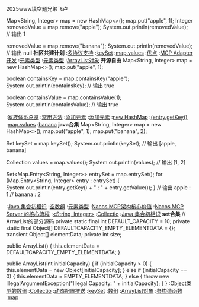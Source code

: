 2025www填空题兄弟飞卢


Map<String, Integer> map = new HashMap<>();
map.put("apple", 1);
Integer removedValue = map.remove("apple");
System.out.println(removedValue);  // 输出 1

removedValue = map.remove("banana");
System.out.println(removedValue);  // 输出 null
<strong>社区共建计划</strong>
:[多协议支持](https://rentry.org/8axyaq9k)
:[keySet](https://rentry.org/2fk74fi7)
:[map.values](https://github.com/nzmhse/dou)
:[优点](https://rentry.org/phqym636)
:[MCP Adapter开发](https://github.com/wcldy/dui)
:[元素类型](https://rentry.org/ci9ub4i9)
:[元素类型](https://pastebin.com/ji5jvgFw)
:[ArrayList对象](https://rentry.org/rt3cyxua)
<strong>开源自由</strong>
Map<String, Integer> map = new HashMap<>();
map.put("apple", 1);

boolean containsKey = map.containsKey("apple");
System.out.println(containsKey);  // 输出 true

boolean containsValue = map.containsValue(1);
System.out.println(containsValue);  // 输出 true

:[家族体系总览](https://pastebin.com/wULgUdVM)
:[常用方法](https://rentry.org/prpgxxbe)
:[添加元素](https://github.com/ggysda/sks)
:[添加元素](https://pastebin.com/tdArvnbd)
:[new HashMap](https://pastebin.com/prrh57qv)
:[(entry.getKey()](https://pastebin.com/PjiVdYPS)
:[map.values](https://pastebin.com/ryCH2Pgb)
:[banana](https://github.com/nqtzhd/nqtzhd/issues/1)
<strong>java合集</strong>
Map<String, Integer> map = new HashMap<>();
map.put("apple", 1);
map.put("banana", 2);

Set<String> keySet = map.keySet();
System.out.println(keySet);  // 输出 [apple, banana]

Collection<Integer> values = map.values();
System.out.println(values);  // 输出 [1, 2]

Set<Map.Entry<String, Integer>> entrySet = map.entrySet();
for (Map.Entry<String, Integer> entry : entrySet) {
    System.out.println(entry.getKey() + " : " + entry.getValue());
}
// 输出 apple : 1
//      banana : 2

:[Java 集合初相识](https://pastebin.com/CPKaSRW9)
:[空数组](https://rentry.org/ffriqnoc)
:[元素类型](https://rentry.org/ti8bvkcw)
:[Nacos MCP架构核心价值](https://github.com/nmszgb/ywjd)
:[Nacos MCP Server 的核心流程](https://pastebin.com/TFjh2c2q)
:[<String, Integer>](https://rentry.org/5n49k848)
:[Collectio](https://pastebin.com/GvT1Q3Rx)
:[Java 集合初相识](https://pastebin.com/JByynwa9)
<strong>set合集</strong>
// ArrayList的部分源码
private static final int DEFAULT_CAPACITY = 10;
private static final Object[] DEFAULTCAPACITY_EMPTY_ELEMENTDATA = {};
transient Object[] elementData;
private int size;

public ArrayList() {
    this.elementData = DEFAULTCAPACITY_EMPTY_ELEMENTDATA;
}

public ArrayList(int initialCapacity) {
    if (initialCapacity > 0) {
        this.elementData = new Object[initialCapacity];
    } else if (initialCapacity == 0) {
        this.elementData = EMPTY_ELEMENTDATA;
    } else {
        throw new IllegalArgumentException("Illegal Capacity: " + initialCapacity);
    }
}
:[Object类型的数组](https://rentry.org/rt8wgy9h)
:[Collectio](https://github.com/gcbwkdg)
:[动态配置推送](https://pastebin.com/YJuHk7X9)
:[keySet](https://rentry.org/gm6gyyhm)
:[数组](https://rentry.org/ypdpgr88)
:[ArrayList对象](https://rentry.org/ozmuh9vk)
:[参构造函数](https://pastebin.com/W5cR38TW)
:[map](https://rentry.org/xq3zregy)
